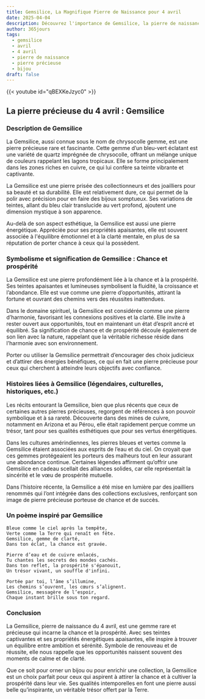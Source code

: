 ```yaml
---
title: Gemsilice, La Magnifique Pierre de Naissance pour 4 avril
date: 2025-04-04
description: Découvrez l'importance de Gemsilice, la pierre de naissance du 4 avril qui symbolise Chance et prospérité. Laissez sa beauté et sa signification illuminer votre journée.
author: 365jours
tags:
  - gemsilice
  - avril
  - 4 avril
  - pierre de naissance
  - pierre précieuse
  - bijou
draft: false
---
```


{{< youtube id="qBEXKeJzyc0" >}}

## La pierre précieuse du 4 avril : Gemsilice

### Description de Gemsilice

La Gemsilice, aussi connue sous le nom de chrysocolle gemme, est une pierre précieuse rare et fascinante. Cette gemme d’un bleu-vert éclatant est une variété de quartz imprégnée de chrysocolle, offrant un mélange unique de couleurs rappelant les lagons tropicaux. Elle se forme principalement dans les zones riches en cuivre, ce qui lui confère sa teinte vibrante et captivante.

La Gemsilice est une pierre prisée des collectionneurs et des joailliers pour sa beauté et sa durabilité. Elle est relativement dure, ce qui permet de la polir avec précision pour en faire des bijoux somptueux. Ses variations de teintes, allant du bleu clair translucide au vert profond, ajoutent une dimension mystique à son apparence.

Au-delà de son aspect esthétique, la Gemsilice est aussi une pierre énergétique. Appréciée pour ses propriétés apaisantes, elle est souvent associée à l'équilibre émotionnel et à la clarté mentale, en plus de sa réputation de porter chance à ceux qui la possèdent.

### Symbolisme et signification de Gemsilice : Chance et prospérité

La Gemsilice est une pierre profondément liée à la chance et à la prospérité. Ses teintes apaisantes et lumineuses symbolisent la fluidité, la croissance et l’abondance. Elle est vue comme une pierre d’opportunités, attirant la fortune et ouvrant des chemins vers des réussites inattendues.

Dans le domaine spirituel, la Gemsilice est considérée comme une pierre d’harmonie, favorisant les connexions positives et la clarté. Elle invite à rester ouvert aux opportunités, tout en maintenant un état d’esprit ancré et équilibré. Sa signification de chance et de prospérité découle également de son lien avec la nature, rappelant que la véritable richesse réside dans l'harmonie avec son environnement.

Porter ou utiliser la Gemsilice permettrait d’encourager des choix judicieux et d’attirer des énergies bénéfiques, ce qui en fait une pierre précieuse pour ceux qui cherchent à atteindre leurs objectifs avec confiance.

### Histoires liées à Gemsilice (légendaires, culturelles, historiques, etc.)

Les récits entourant la Gemsilice, bien que plus récents que ceux de certaines autres pierres précieuses, regorgent de références à son pouvoir symbolique et à sa rareté. Découverte dans des mines de cuivre, notamment en Arizona et au Pérou, elle était rapidement perçue comme un trésor, tant pour ses qualités esthétiques que pour ses vertus énergétiques.

Dans les cultures amérindiennes, les pierres bleues et vertes comme la Gemsilice étaient associées aux esprits de l’eau et du ciel. On croyait que ces gemmes protégeaient les porteurs des malheurs tout en leur assurant une abondance continue. Certaines légendes affirment qu’offrir une Gemsilice en cadeau scellait des alliances solides, car elle représentait la sincérité et le vœu de prospérité mutuelle.

Dans l’histoire récente, la Gemsilice a été mise en lumière par des joailliers renommés qui l’ont intégrée dans des collections exclusives, renforçant son image de pierre précieuse porteuse de chance et de succès.

### Un poème inspiré par Gemsilice

```
Bleue comme le ciel après la tempête,  
Verte comme la Terre qui renaît en fête.  
Gemsilice, gemme de clarté,  
Dans ton éclat, la chance est gravée.  

Pierre d’eau et de cuivre enlacés,  
Tu chantes les secrets des mondes cachés.  
Dans ton reflet, la prospérité s'épanouit,  
Un trésor vivant, un souffle d'infini.  

Portée par toi, l’âme s’illumine,  
Les chemins s’ouvrent, les cœurs s’alignent.  
Gemsilice, messagère de l’espoir,  
Chaque instant brille sous ton regard.
```

### Conclusion

La Gemsilice, pierre de naissance du 4 avril, est une gemme rare et précieuse qui incarne la chance et la prospérité. Avec ses teintes captivantes et ses propriétés énergétiques apaisantes, elle inspire à trouver un équilibre entre ambition et sérénité. Symbole de renouveau et de réussite, elle nous rappelle que les opportunités naissent souvent des moments de calme et de clarté.

Que ce soit pour orner un bijou ou pour enrichir une collection, la Gemsilice est un choix parfait pour ceux qui aspirent à attirer la chance et à cultiver la prospérité dans leur vie. Ses qualités intemporelles en font une pierre aussi belle qu’inspirante, un véritable trésor offert par la Terre.